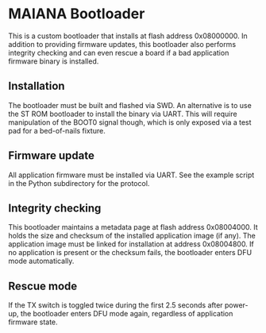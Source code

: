 # MAIANA Bootloader

This is a custom bootloader that installs at flash address 0x08000000. In addition to providing firmware updates, this bootloader
also performs integrity checking and can even rescue a board if a bad application firmware binary is installed.

## Installation

The bootloader must be built and flashed via SWD. An alternative is to use the ST ROM bootloader to install the binary via UART. 
This will require manipulation of the BOOT0 signal though, which is only exposed via a test pad for a bed-of-nails fixture.

## Firmware update

All application firmware must be installed via UART. See the example script in the Python subdirectory for the protocol.

## Integrity checking

This bootloader maintains a metadata page at flash address 0x08004000. It holds the size and checksum of the installed application image (if any). 
The application image must be linked for installation at address 0x08004800. If no application is present or the checksum fails, the bootloader enters
DFU mode automatically.

## Rescue mode

If the TX switch is toggled twice during the first 2.5 seconds after power-up, the bootloader enters DFU mode again, regardless of application firmware state.


